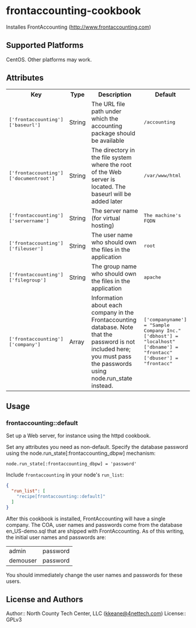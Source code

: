 # frontaccounting-cookbook

Installes FrontAccounting (http://www.frontaccounting.com)

## Supported Platforms

CentOS. Other platforms may work.

## Attributes

<table>
  <tr>
    <th>Key</th>
    <th>Type</th>
    <th>Description</th>
    <th>Default</th>
  </tr>
  <tr>
    <td><tt>['frontaccounting']['baseurl']</tt></td>
    <td>String</td>
    <td>The URL file path under which the accounting package should be available</td>
    <td><tt>/accounting</tt></td>
  </tr>
  <tr>
    <td><tt>['frontaccounting']['documentroot']</tt></td>
    <td>String</td>
    <td>The directory in the file system where the root of the Web server is located. The baseurl will be added later</td>
    <td><tt>/var/www/html</tt></td>
  </tr>
  <tr>
    <td><tt>['frontaccounting']['servername']</tt></td>
    <td>String</td>
    <td>The server name (for virtual hosting)</td>
    <td><tt>The machine's FQDN</tt></td>
  </tr>
  <tr>
    <td><tt>['frontaccounting']['fileuser']</tt></td>
    <td>String</td>
    <td>The user name who should own the files in the application</td>
    <td><tt>root</tt></td>
  </tr>
  <tr>
    <td><tt>['frontaccounting']['filegroup']</tt></td>
    <td>String</td>
    <td>The group name who should own the files in the application</td>
    <td><tt>apache</tt></td>
  </tr>
  <tr>
    <td><tt>['frontaccounting']['company']</tt></td>
    <td>Array</td>
    <td>Information about each company in the Frontaccounting database. Note that
the password is not included here; you must pass the passwords using node.run_state
instead.</td>
    <td><tt>['companyname'] = "Sample Company Inc."<br/>
            ['dbhost'] = "localhost"<br/>
            ['dbname'] = "frontacc"<br/>
            ['dbuser'] = "frontacc"<br/></tt></td>
  </tr>
</table>

## Usage

### frontaccounting::default

Set up a Web server, for instance using the httpd cookbook.

Set any attributes you need as non-default. Specify the database password using the
node.run_state[:frontaccounting_dbpw] mechanism:

<code>node.run_state[:frontaccounting_dbpw] = 'password'</code>

Include `frontaccounting` in your node's `run_list`:

```json
{
  "run_list": [
    "recipe[frontaccounting::default]"
  ]
}
```

After this cookbook is installed, FrontAccounting will have a single company. The COA,
user names and passwords come from the database en_US-demo.sql that are shipped with
FrontAccounting. As of this writing, the initial user names and passwords are:

<table>
 <tr>
  <td>admin</td><td>password</td>
 </tr>
 <tr>
  <td>demouser</td><td>password</td>
 </tr>
</table>

You should immediately change the user names and passwords for these users.

## License and Authors

Author:: North County Tech Center, LLC (<kkeane@4nettech.com>)
License:: GPLv3

